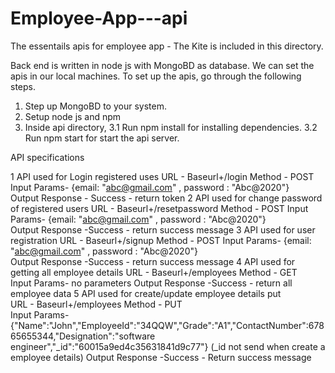 # Employee-App---api

The essentails apis for employee app - The Kite is included in this directory.

Back end is written in node js with MongoBD as database. We can set the apis in our local machines.
To set up the apis, go through the following steps.
1. Step up MongoBD to your system.
2. Setup node js and npm
3. Inside api directory, 
  3.1 Run npm install for installing dependencies.
  3.2 Run npm start for start the api server.

 API specifications 
  
1	API used for Login registered uses
  URL - Baseurl+/login
  Method - POST	
  Input Params- {email: "abc@gmail.com" , password : "Abc@2020"}	
  Output Response - Success - return token
2	API used for change password of registered users
  URL - Baseurl+/resetpassword
  Method - POST	
  Input Params- {email: "abc@gmail.com" , password : "Abc@2020"}	
  Output Response -Success - return success message
3	API used for user registration
  URL - Baseurl+/signup
  Method - POST	
  Input Params- {email: "abc@gmail.com" , password : "Abc@2020"}	
  Output Response -Success - return success message
4	API used for getting all employee details
  URL - Baseurl+/employees
  Method - GET	
  Input Params- no parameters
  Output Response -Success - return all employee data
5	API used for create/update employee details	put		
  URL - Baseurl+/employees
  Method - PUT	
  Input Params- {"Name":"John","EmployeeId":"34QQW","Grade":"A1","ContactNumber":67865655344,"Designation":"software engineer","_id":"60015a9ed4c35631841d9c77"} 
                (_id not send when create a employee details)
  Output Response -Success - Return success message
